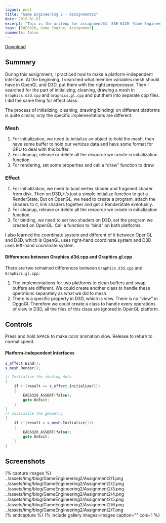 ```yaml
---
layout: post
title: "Game Engineering 2 - Assignment02"
date: 2018-01-01
excerpt: "This is the writeup for assignment02, EAE 6320 'Game Engineering 2'"
tags: [EAE6320, Game Engine, Assignment]
comments: false
---
```


<div markdown="0"><a href="https://drive.google.com/open?id=1Cx4_ce9QRD-VrGuLDIM_NivB2cbxRQlf" class="btn btn-info">Download</a></div>

## Summary

During this assignment, I practiced how to make a platform-independent interface. At the beginning, I searched what member variables mesh should have in OpenGL and D3D, put them with the right preprocessor. Then I searched for the part of initializing, cleaning, drawing a mesh in `Graphics.d3d.cpp` and `Graphics.gl.cpp` and put them into separate cpp files. I did the same thing for effect class.

The process of initializing, cleaning, drawing(binding) on different platforms is quite similar, only the specific implementations are different.

### Mesh

1. For initialization, we need to initialize an object to hold the mesh, then have some buffer to hold our vertices data and have some format for GPU to deal with this buffer.
2. For cleanup, release or delete all the resource we create in initialization function.
3. For rendering, set some properties and call a “draw” function to draw.

### Effect

1. For initialization, we need to load vertex shader and fragment shader from disk. Then on D3D, it’s just a simple initialize function to get a RenderState. But on OpenGL, we need to create a program, attach the shaders to it, link shaders together and get a RenderState eventually.
2. For cleanup, release or delete all the resource we create in initialization function.
3. For binding, we need to set two shaders on D3D, set the program we created on OpenGL. Call a function to “bind” on both platforms.

I also learned the coordinate system and different of it between OpenGL and D3D, which is OpenGL uses right-hand coordinate system and D3D uses left-hand coordinate system.

#### Differences between Graphics.d3d.cpp and Graphics.gl.cpp

There are two remained differences between `Graphics.d3d.cpp` and `Graphics.gl.cpp`:

1. The implementations for two platforms to clean buffers and swap buffers are different. We could create another class to handle these operations separately as what we did to mesh.
2. There is a specific property in D3D, which is view. There is no “view” in OpgnGl. Therefore we could create a class to handle every operations of view in D3D, all the files of this class are ignored in OpenGL platform.

## Controls

Press and hold <kbd>SPACE</kbd> to make color animation slow. Release to return to normal speed.

#### Platform-independent Interfaces

~~~ c++
s_effect.Bind();
s_mesh.Render();
~~~

~~~ c++
// Initialize the shading data
{
	if (!(result == s_effect.Initialize()))
	{
		EAE6320_ASSERT(false);
		goto OnExit;
	}
}
// Initialize the geometry
{
	if (!(result = s_mesh.Initialize()))
	{
		EAE6320_ASSERT(false);
		goto OnExit;
	}
}
~~~

## Screenshots

{% capture images %}
	../assets/img/blog/GameEngineering2/Assignment2/1.png	
	../assets/img/blog/GameEngineering2/Assignment2/2.png	
	../assets/img/blog/GameEngineering2/Assignment2/3.png	
	../assets/img/blog/GameEngineering2/Assignment2/4.png	
	../assets/img/blog/GameEngineering2/Assignment2/5.png	
	../assets/img/blog/GameEngineering2/Assignment2/6.png	
	../assets/img/blog/GameEngineering2/Assignment2/7.png	
{% endcapture %}
{% include gallery images=images caption="" cols=1 %}
